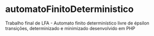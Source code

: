 # automatoFinitoDeterministico
Trabalho final de LFA - Automato finito determinístico livre de épsilon transições, determinizado e minimizado desenvolvido em PHP 
